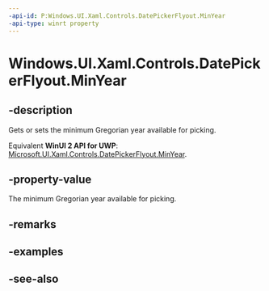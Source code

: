 ```yaml
---
-api-id: P:Windows.UI.Xaml.Controls.DatePickerFlyout.MinYear
-api-type: winrt property
---
```


<!-- Property syntax
public Windows.Foundation.DateTime MinYear { get;  set; }
-->

# Windows.UI.Xaml.Controls.DatePickerFlyout.MinYear

## -description
Gets or sets the minimum Gregorian year available for picking.

Equivalent **WinUI 2 API for UWP**: [Microsoft.UI.Xaml.Controls.DatePickerFlyout.MinYear](/windows/winui/api/microsoft.ui.xaml.controls.datepickerflyout.minyear).

## -property-value
The minimum Gregorian year available for picking.

## -remarks

## -examples

## -see-also
